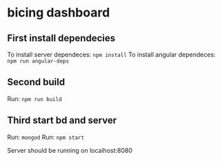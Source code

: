 # bicing dashboard

## First install dependecies

To install server dependeces: `npm install`
To install angular dependeces: `npm run angular-deps`

## Second build

Run: `npm run build`

## Third start bd and server

Run: `mongod`
Run: `npm start`

Server should be running on localhost:8080
